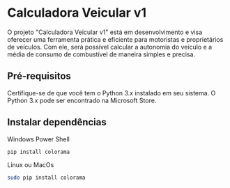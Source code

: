 # Calculadora Veicular v1

O projeto "Calculadora Veicular v1" está em desenvolvimento e visa oferecer uma ferramenta prática e eficiente para motoristas e proprietários de veículos. Com ele, será possível calcular a autonomia do veículo e a média de consumo de combustível de maneira simples e precisa.

## Pré-requisitos

Certifique-se de que você tem o Python 3.x instalado em seu sistema. O Python 3.x pode ser encontrado na Microsoft Store.

## Instalar dependências

Windows Power Shell
```bash
pip install colorama
```

Linux ou MacOs
```bash
sudo pip install colorama
```
